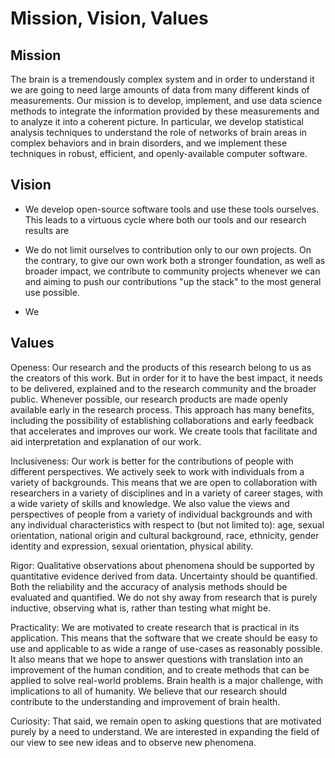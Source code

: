 # Mission, Vision, Values

## Mission 

The brain is a tremendously complex system and in order to understand it we are going to need large amounts of data from many different kinds of measurements. Our mission is to develop, implement, and use data science methods to integrate the information provided by these measurements and to analyze it into a coherent picture. In particular, we develop statistical analysis techniques to understand the role of networks of brain areas in complex behaviors and in brain disorders, and we implement these techniques in robust, efficient, and openly-available computer software.

## Vision

- We develop open-source software tools and use these tools ourselves. This leads to a virtuous cycle where both our tools and our research results are 

- We do not limit ourselves to contribution only to our own projects. On the contrary, to give our own work both a stronger foundation, as well as broader impact, we contribute to community projects whenever we can and aiming to push our contributions "up the stack" to the most general use possible. 

- We 


## Values 

Openess: Our research and the products of this research belong to us as the creators of this work. But in order for it to have the best impact, it needs to be delivered, explained and to the research community and the broader public. Whenever possible, our research products are made openly available early in the research process. This approach has many benefits, including the possibility of establishing collaborations and early feedback that accelerates and improves our work. We create tools that facilitate and aid interpretation and explanation of our work.

Inclusiveness: Our work is better for the contributions of people with different perspectives. We actively seek to work with individuals from a variety of backgrounds. This means that we are open to collaboration with researchers in a variety of disciplines and in a variety of career stages, with a wide variety of skills and knowledge. We also value the views and perspectives of people from a variety of individual backgrounds and with any individual characteristics with respect to (but not limited to): age, sexual orientation, national origin and cultural background, race, ethnicity, gender identity and expression, sexual orientation, physical ability. 

Rigor: Qualitative observations about phenomena should be supported by quantitative evidence derived from data. Uncertainty should be quantified. Both the reliability and the accuracy of analysis methods should be evaluated and quantified. We do not shy away from research that is purely inductive, observing what is, rather than testing what might be.

Practicality: We are motivated to create research that is practical in its application. This means that the software that we create should be easy to use and applicable to as wide a range of use-cases as reasonably possible. It also means that we hope to answer questions with translation into an improvement of the human condition, and to create methods that can be applied to solve real-world problems. Brain health is a major challenge, with implications to all of humanity. We believe that our research should contribute to the understanding and improvement of brain health. 

Curiosity: That said, we remain open to asking questions that are motivated purely by a need to understand. We are interested in expanding the field of our view to see new ideas and to observe new phenomena.
